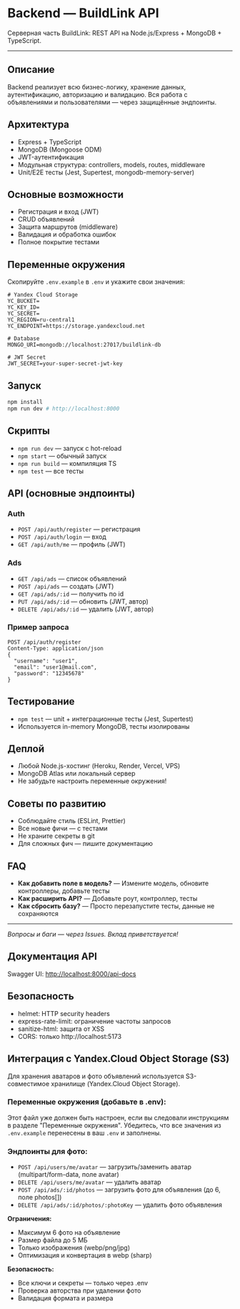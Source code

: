 # Backend — BuildLink API

Серверная часть BuildLink: REST API на Node.js/Express + MongoDB + TypeScript.

---

## Описание

Backend реализует всю бизнес-логику, хранение данных, аутентификацию, авторизацию и валидацию. Вся работа с объявлениями и пользователями — через защищённые эндпоинты.

## Архитектура

-   Express + TypeScript
-   MongoDB (Mongoose ODM)
-   JWT-аутентификация
-   Модульная структура: controllers, models, routes, middleware
-   Unit/E2E тесты (Jest, Supertest, mongodb-memory-server)

## Основные возможности

-   Регистрация и вход (JWT)
-   CRUD объявлений
-   Защита маршрутов (middleware)
-   Валидация и обработка ошибок
-   Полное покрытие тестами

## Переменные окружения

Скопируйте `.env.example` в `.env` и укажите свои значения:

```
# Yandex Cloud Storage
YC_BUCKET=
YC_KEY_ID=
YC_SECRET=
YC_REGION=ru-central1
YC_ENDPOINT=https://storage.yandexcloud.net

# Database
MONGO_URI=mongodb://localhost:27017/buildlink-db

# JWT Secret
JWT_SECRET=your-super-secret-jwt-key
```

## Запуск

```bash
npm install
npm run dev # http://localhost:8000
```

## Скрипты

-   `npm run dev` — запуск с hot-reload
-   `npm start` — обычный запуск
-   `npm run build` — компиляция TS
-   `npm test` — все тесты

## API (основные эндпоинты)

### Auth

-   `POST /api/auth/register` — регистрация
-   `POST /api/auth/login` — вход
-   `GET /api/auth/me` — профиль (JWT)

### Ads

-   `GET /api/ads` — список объявлений
-   `POST /api/ads` — создать (JWT)
-   `GET /api/ads/:id` — получить по id
-   `PUT /api/ads/:id` — обновить (JWT, автор)
-   `DELETE /api/ads/:id` — удалить (JWT, автор)

### Пример запроса

```http
POST /api/auth/register
Content-Type: application/json
{
  "username": "user1",
  "email": "user1@mail.com",
  "password": "12345678"
}
```

## Тестирование

-   `npm test` — unit + интеграционные тесты (Jest, Supertest)
-   Используется in-memory MongoDB, тесты изолированы

## Деплой

-   Любой Node.js-хостинг (Heroku, Render, Vercel, VPS)
-   MongoDB Atlas или локальный сервер
-   Не забудьте настроить переменные окружения!

## Советы по развитию

-   Соблюдайте стиль (ESLint, Prettier)
-   Все новые фичи — с тестами
-   Не храните секреты в git
-   Для сложных фич — пишите документацию

## FAQ

-   **Как добавить поле в модель?** — Измените модель, обновите контроллеры, добавьте тесты
-   **Как расширить API?** — Добавьте роут, контроллер, тесты
-   **Как сбросить базу?** — Просто перезапустите тесты, данные не сохраняются

---

_Вопросы и баги — через Issues. Вклад приветствуется!_

## Документация API

Swagger UI: [http://localhost:8000/api-docs](http://localhost:8000/api-docs)

## Безопасность

-   helmet: HTTP security headers
-   express-rate-limit: ограничение частоты запросов
-   sanitize-html: защита от XSS
-   CORS: только http://localhost:5173

## Интеграция с Yandex.Cloud Object Storage (S3)

Для хранения аватаров и фото объявлений используется S3-совместимое хранилище (Yandex.Cloud Object Storage).

### Переменные окружения (добавьте в .env):

Этот файл уже должен быть настроен, если вы следовали инструкциям в разделе "Переменные окружения". Убедитесь, что все значения из `.env.example` перенесены в ваш `.env` и заполнены.

### Эндпоинты для фото:

-   `POST /api/users/me/avatar` — загрузить/заменить аватар (multipart/form-data, поле avatar)
-   `DELETE /api/users/me/avatar` — удалить аватар
-   `POST /api/ads/:id/photos` — загрузить фото для объявления (до 6, поле photos[])
-   `DELETE /api/ads/:id/photos/:photoKey` — удалить фото объявления

**Ограничения:**

-   Максимум 6 фото на объявление
-   Размер файла до 5 МБ
-   Только изображения (webp/png/jpg)
-   Оптимизация и конвертация в webp (sharp)

**Безопасность:**

-   Все ключи и секреты — только через .env
-   Проверка авторства при удалении фото
-   Валидация формата и размера
